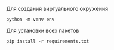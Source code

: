 Для создания виртуального окружения
```
python -m venv env
```

Для установки всех пакетов
```
pip install -r requirements.txt
```

